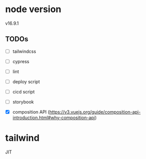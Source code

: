 # node version
v16.9.1

## TODOs

- [ ] tailwindcss
- [ ] cypress
- [ ] lint
- [ ] deploy script
- [ ] cicd script
- [ ] storybook
- [x] composition API (https://v3.vuejs.org/guide/composition-api-introduction.html#why-composition-api)


# tailwind
JIT
